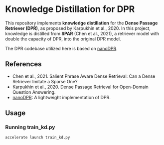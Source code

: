 # Knowledge Distillation for DPR

This repository implements **knowledge distillation** for the **Dense Passage Retriever (DPR)**, as proposed by Karpukhin et al., 2020. In this project, knowledge is distilled from **SPAR** (Chen et al., 2021), a retriever model with double the capacity of DPR, into the original DPR model.

The DPR codebase utilized here is based on [nanoDPR](https://github.com/Hannibal046/nanoDPR).

## References

- Chen et al., 2021. Salient Phrase Aware Dense Retrieval: Can a Dense Retriever Imitate a Sparse One?
- Karpukhin et al., 2020. Dense Passage Retrieval for Open-Domain Question Answering.
- [nanoDPR](https://github.com/Hannibal046/nanoDPR): A lightweight implementation of DPR.

## Usage

### Running train_kd.py
```bash
accelerate launch train_kd.py
```
